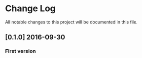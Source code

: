 # Change Log
All notable changes to this project will be documented in this file.

## [0.1.0] 2016-09-30
### First version

